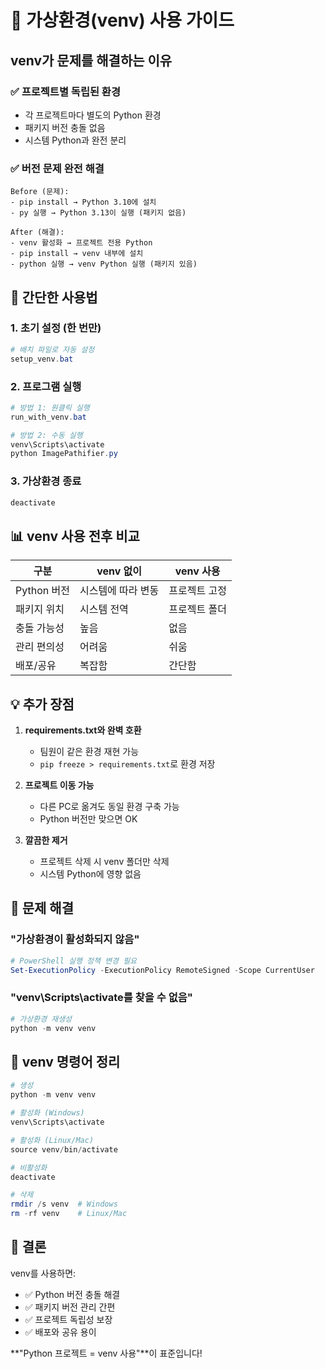 # 🚀 가상환경(venv) 사용 가이드

## venv가 문제를 해결하는 이유

### ✅ **프로젝트별 독립된 환경**
- 각 프로젝트마다 별도의 Python 환경
- 패키지 버전 충돌 없음
- 시스템 Python과 완전 분리

### ✅ **버전 문제 완전 해결**
```
Before (문제):
- pip install → Python 3.10에 설치
- py 실행 → Python 3.13이 실행 (패키지 없음)

After (해결):
- venv 활성화 → 프로젝트 전용 Python
- pip install → venv 내부에 설치
- python 실행 → venv Python 실행 (패키지 있음)
```

## 🎯 간단한 사용법

### 1. **초기 설정 (한 번만)**
```powershell
# 배치 파일로 자동 설정
setup_venv.bat
```

### 2. **프로그램 실행**
```powershell
# 방법 1: 원클릭 실행
run_with_venv.bat

# 방법 2: 수동 실행
venv\Scripts\activate
python ImagePathifier.py
```

### 3. **가상환경 종료**
```powershell
deactivate
```

## 📊 venv 사용 전후 비교

| 구분 | venv 없이 | venv 사용 |
|------|-----------|-----------|
| Python 버전 | 시스템에 따라 변동 | 프로젝트 고정 |
| 패키지 위치 | 시스템 전역 | 프로젝트 폴더 |
| 충돌 가능성 | 높음 | 없음 |
| 관리 편의성 | 어려움 | 쉬움 |
| 배포/공유 | 복잡함 | 간단함 |

## 💡 추가 장점

1. **requirements.txt와 완벽 호환**
   - 팀원이 같은 환경 재현 가능
   - `pip freeze > requirements.txt`로 환경 저장

2. **프로젝트 이동 가능**
   - 다른 PC로 옮겨도 동일 환경 구축 가능
   - Python 버전만 맞으면 OK

3. **깔끔한 제거**
   - 프로젝트 삭제 시 venv 폴더만 삭제
   - 시스템 Python에 영향 없음

## 🔧 문제 해결

### "가상환경이 활성화되지 않음"
```powershell
# PowerShell 실행 정책 변경 필요
Set-ExecutionPolicy -ExecutionPolicy RemoteSigned -Scope CurrentUser
```

### "venv\Scripts\activate를 찾을 수 없음"
```powershell
# 가상환경 재생성
python -m venv venv
```

## 📝 venv 명령어 정리

```powershell
# 생성
python -m venv venv

# 활성화 (Windows)
venv\Scripts\activate

# 활성화 (Linux/Mac)
source venv/bin/activate

# 비활성화
deactivate

# 삭제
rmdir /s venv  # Windows
rm -rf venv    # Linux/Mac
```

## 🎉 결론

venv를 사용하면:
- ✅ Python 버전 충돌 해결
- ✅ 패키지 버전 관리 간편
- ✅ 프로젝트 독립성 보장
- ✅ 배포와 공유 용이

**"Python 프로젝트 = venv 사용"**이 표준입니다!